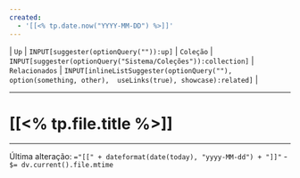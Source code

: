 ```yaml
---
created:
  - '[[<% tp.date.now("YYYY-MM-DD") %>]]'
---
```


| `Up` | `INPUT[suggester(optionQuery("")):up]`    | `Coleção` | `INPUT[suggester(optionQuery("Sistema/Coleções")):collection]`   | `Relacionados` | `INPUT[inlineListSuggester(optionQuery(""), option(something, other),  useLinks(true), showcase):related]`  |



---
# [[<% tp.file.title %>]] 



---

Última alteração:   `="[[" + dateformat(date(today), "yyyy-MM-dd") + "]]"` - `$= dv.current().file.mtime`